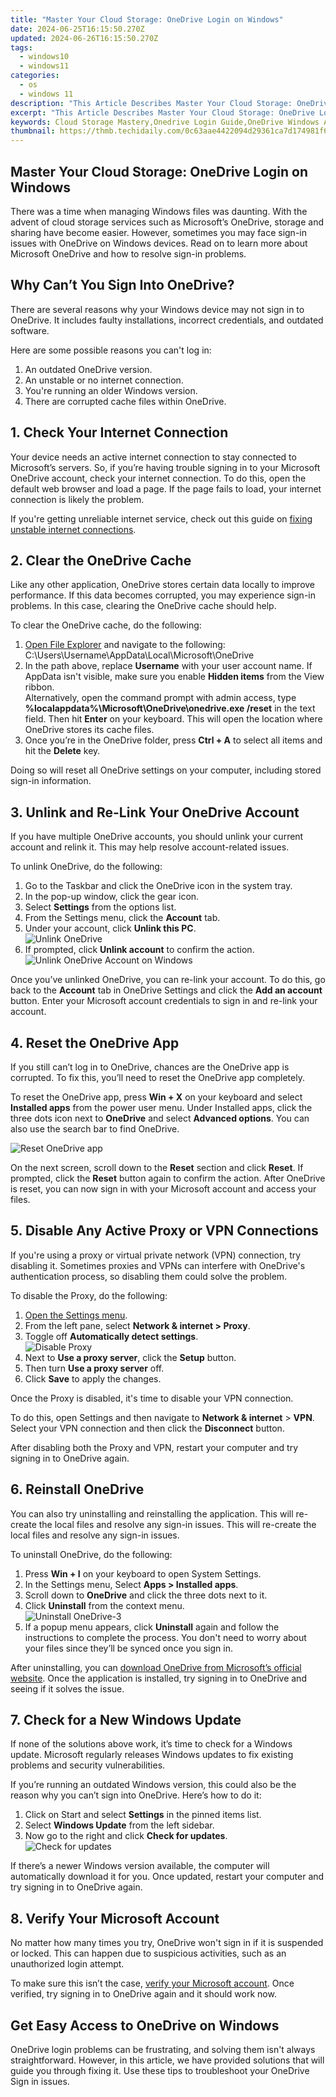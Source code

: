 ```yaml
---
title: "Master Your Cloud Storage: OneDrive Login on Windows"
date: 2024-06-25T16:15:50.270Z
updated: 2024-06-26T16:15:50.270Z
tags:
  - windows10
  - windows11
categories:
  - os
  - windows 11
description: "This Article Describes Master Your Cloud Storage: OneDrive Login on Windows"
excerpt: "This Article Describes Master Your Cloud Storage: OneDrive Login on Windows"
keywords: Cloud Storage Mastery,Onedrive Login Guide,OneDrive Windows Access,Secure OneDrive Logon,Windows OneDrive Sign-In,Streamline Data Sync,Enhance Cloud Security
thumbnail: https://thmb.techidaily.com/0c63aae4422094d29361ca7d174981f6a34db77ad2868353babe77ecee3079bf.jpg
---
```


## Master Your Cloud Storage: OneDrive Login on Windows

 There was a time when managing Windows files was daunting. With the advent of cloud storage services such as Microsoft’s OneDrive, storage and sharing have become easier. However, sometimes you may face sign-in issues with OneDrive on Windows devices. Read on to learn more about Microsoft OneDrive and how to resolve sign-in problems.

## Why Can’t You Sign Into OneDrive?

 There are several reasons why your Windows device may not sign in to OneDrive. It includes faulty installations, incorrect credentials, and outdated software.

 Here are some possible reasons you can't log in:

1. An outdated OneDrive version.
2. An unstable or no internet connection.
3. You're running an older Windows version.
4. There are corrupted cache files within OneDrive.

## 1\. Check Your Internet Connection

 Your device needs an active internet connection to stay connected to Microsoft’s servers. So, if you’re having trouble signing in to your Microsoft OneDrive account, check your internet connection. To do this, open the default web browser and load a page. If the page fails to load, your internet connection is likely the problem.

 If you're getting unreliable internet service, check out this guide on [fixing unstable internet connections](https://www.makeuseof.com/tag/fix-slow-unstable-wi-fi-connection/).

## 2\. Clear the OneDrive Cache

 Like any other application, OneDrive stores certain data locally to improve performance. If this data becomes corrupted, you may experience sign-in problems. In this case, clearing the OneDrive cache should help.

 To clear the OneDrive cache, do the following:

1. [Open File Explorer](https://www.makeuseof.com/windows-open-file-explorer/) and navigate to the following:  
C:\Users\Username\AppData\Local\Microsoft\OneDrive
2. In the path above, replace **Username** with your user account name. If AppData isn't visible, make sure you enable **Hidden items** from the View ribbon.  
 Alternatively, open the command prompt with admin access, type **%localappdata%\\Microsoft\\OneDrive\\onedrive.exe /reset** in the text field. Then hit **Enter** on your keyboard. This will open the location where OneDrive stores its cache files.
3. Once you’re in the OneDrive folder, press **Ctrl + A** to select all items and hit the **Delete** key.

 Doing so will reset all OneDrive settings on your computer, including stored sign-in information.

## 3\. Unlink and Re-Link Your OneDrive Account

 If you have multiple OneDrive accounts, you should unlink your current account and relink it. This may help resolve account-related issues.

 To unlink OneDrive, do the following:

1. Go to the Taskbar and click the OneDrive icon in the system tray.
2. In the pop-up window, click the gear icon.
3. Select **Settings** from the options list.
4. From the Settings menu, click the **Account** tab.
5. Under your account, click **Unlink this PC**.  
![Unlink OneDrive](https://static1.makeuseofimages.com/wordpress/wp-content/uploads/2023/05/unlink-onedrive.jpg)
6. If prompted, click **Unlink account** to confirm the action.  
![Unlink OneDrive Account on Windows](https://static1.makeuseofimages.com/wordpress/wp-content/uploads/2023/05/unlink-onedrive-account-on-windows.jpg)

 Once you’ve unlinked OneDrive, you can re-link your account. To do this, go back to the **Account** tab in OneDrive Settings and click the **Add an account** button. Enter your Microsoft account credentials to sign in and re-link your account.

## 4\. Reset the OneDrive App

 If you still can’t log in to OneDrive, chances are the OneDrive app is corrupted. To fix this, you’ll need to reset the OneDrive app completely.

 To reset the OneDrive app, press **Win + X** on your keyboard and select **Installed apps** from the power user menu. Under Installed apps, click the three dots icon next to **OneDrive** and select **Advanced options**. You can also use the search bar to find OneDrive.

![Reset OneDrive app](https://static1.makeuseofimages.com/wordpress/wp-content/uploads/2023/05/reset-onedrive-app.jpg)

 On the next screen, scroll down to the **Reset** section and click **Reset**. If prompted, click the **Reset** button again to confirm the action. After OneDrive is reset, you can now sign in with your Microsoft account and access your files.

## 5\. Disable Any Active Proxy or VPN Connections

 If you're using a proxy or virtual private network (VPN) connection, try disabling it. Sometimes proxies and VPNs can interfere with OneDrive's authentication process, so disabling them could solve the problem.

 To disable the Proxy, do the following:

1. [Open the Settings menu](https://www.makeuseof.com/windows-ways-to-open-system-settings/).
2. From the left pane, select **Network & internet > Proxy**.
3. Toggle off **Automatically detect settings**.  
![Disable Proxy](https://static1.makeuseofimages.com/wordpress/wp-content/uploads/2023/05/disable-proxy.jpg)
4. Next to **Use a proxy server**, click the **Setup** button.
5. Then turn **Use a proxy server** off.
6. Click **Save** to apply the changes.

 Once the Proxy is disabled, it's time to disable your VPN connection.

 To do this, open Settings and then navigate to **Network & internet** \> **VPN**. Select your VPN connection and then click the **Disconnect** button.

 After disabling both the Proxy and VPN, restart your computer and try signing in to OneDrive again.

## 6\. Reinstall OneDrive

 You can also try uninstalling and reinstalling the application. This will re-create the local files and resolve any sign-in issues. This will re-create the local files and resolve any sign-in issues.

 To uninstall OneDrive, do the following:

1. Press **Win + I** on your keyboard to open System Settings.
2. In the Settings menu, Select **Apps > Installed apps**.
3. Scroll down to **OneDrive** and click the three dots next to it.
4. Click **Uninstall** from the context menu.  
![Uninstall OneDrive-3](https://static1.makeuseofimages.com/wordpress/wp-content/uploads/2023/05/uninstall-onedrive-3.jpg)
5. If a popup menu appears, click **Uninstall** again and follow the instructions to complete the process. You don't need to worry about your files since they’ll be synced once you sign in.

 After uninstalling, you can [download OneDrive from Microsoft’s official website](https://www.microsoft.com/en-us/microsoft-365/onedrive/download). Once the application is installed, try signing in to OneDrive and seeing if it solves the issue.

## 7\. Check for a New Windows Update

 If none of the solutions above work, it’s time to check for a Windows update. Microsoft regularly releases Windows updates to fix existing problems and security vulnerabilities.

 If you’re running an outdated Windows version, this could also be the reason why you can’t sign into OneDrive. Here’s how to do it:

1. Click on Start and select **Settings** in the pinned items list.
2. Select **Windows Update** from the left sidebar.
3. Now go to the right and click **Check for updates**.  
![Check for updates](https://static1.makeuseofimages.com/wordpress/wp-content/uploads/2023/05/check-for-updates.jpg)

 If there’s a newer Windows version available, the computer will automatically download it for you. Once updated, restart your computer and try signing in to OneDrive again.

## 8\. Verify Your Microsoft Account

 No matter how many times you try, OneDrive won't sign in if it is suspended or locked. This can happen due to suspicious activities, such as an unauthorized login attempt.

 To make sure this isn’t the case, [verify your Microsoft account](https://www.makeuseof.com/microsoft-account-recovery-form/). Once verified, try signing in to OneDrive again and it should work now.

## Get Easy Access to OneDrive on Windows

 OneDrive login problems can be frustrating, and solving them isn't always straightforward. However, in this article, we have provided solutions that will guide you through fixing it. Use these tips to troubleshoot your OneDrive Sign in issues.



<ins class="adsbygoogle"
      style="display:block"
      data-ad-client="ca-pub-7571918770474297"
      data-ad-slot="8358498916"
      data-ad-format="auto"
      data-full-width-responsive="true"></ins>